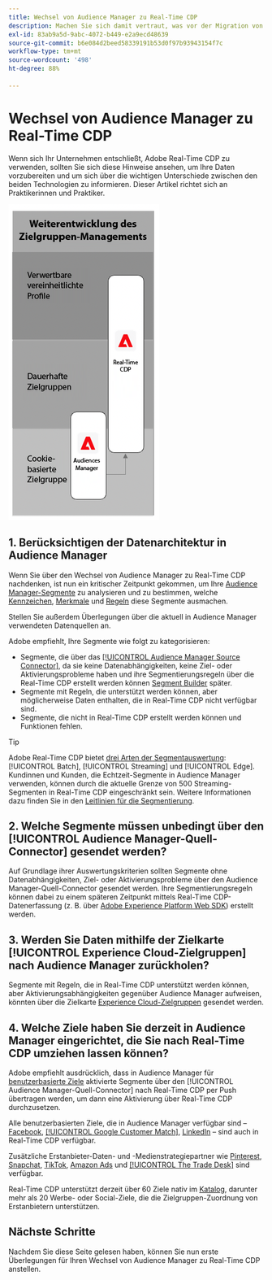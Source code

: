 ```yaml
---
title: Wechsel von Audience Manager zu Real-Time CDP
description: Machen Sie sich damit vertraut, was vor der Migration von Audience Manager nach Real-Time CDP alles zu beachten ist.
exl-id: 83ab9a5d-9abc-4072-b449-e2a9ecd48639
source-git-commit: b6e084d2beed58339191b53d0f97b93943154f7c
workflow-type: tm+mt
source-wordcount: '498'
ht-degree: 88%

---
```


# Wechsel von Audience Manager zu Real-Time CDP

Wenn sich Ihr Unternehmen entschließt, Adobe Real-Time CDP zu verwenden, sollten Sie sich diese Hinweise ansehen, um Ihre Daten vorzubereiten und um sich über die wichtigen Unterschiede zwischen den beiden Technologien zu informieren. Dieser Artikel richtet sich an Praktikerinnen und Praktiker.

![Abbildung zum Wechsel von Audience Manager zu Real-Time CDP](/help/rtcdp/assets/aam-to-rtcdp-evolution.png)

## 1. Berücksichtigen der Datenarchitektur in Audience Manager

Wenn Sie über den Wechsel von Audience Manager zu Real-Time CDP nachdenken, ist nun ein kritischer Zeitpunkt gekommen, um Ihre [Audience Manager-Segmente](https://experienceleague.adobe.com/docs/audience-manager/user-guide/features/segments/segments-purpose.html) zu analysieren und zu bestimmen, welche [Kennzeichen](https://experienceleague.adobe.com/docs/audience-manager/user-guide/features/data-explorer/data-explorer-understanding-signals.html), [Merkmale](https://experienceleague.adobe.com/docs/audience-manager/user-guide/features/traits/trait-details-page.html) und [Regeln](https://experienceleague.adobe.com/docs/audience-manager/user-guide/features/segments/segment-builder.html#segment-builder-section) diese Segmente ausmachen.

Stellen Sie außerdem Überlegungen über die aktuell in Audience Manager verwendeten Datenquellen an.

Adobe empfiehlt, Ihre Segmente wie folgt zu kategorisieren:

* Segmente, die über das [[!UICONTROL Audience Manager Source Connector]](/help/sources/connectors/adobe-applications/audience-manager.md), da sie keine Datenabhängigkeiten, keine Ziel- oder Aktivierungsprobleme haben und ihre Segmentierungsregeln über die Real-Time CDP erstellt werden können [Segment Builder](/help/segmentation/ui/segment-builder.md) später.
* Segmente mit Regeln, die unterstützt werden können, aber möglicherweise Daten enthalten, die in Real-Time CDP nicht verfügbar sind.
* Segmente, die nicht in Real-Time CDP erstellt werden können und Funktionen fehlen.

>[!TIP]
>
>Adobe Real-Time CDP bietet [drei Arten der Segmentauswertung](/help/segmentation/home.md#evaluate-segments): [!UICONTROL Batch], [!UICONTROL Streaming] und [!UICONTROL Edge]. Kundinnen und Kunden, die Echtzeit-Segmente in Audience Manager verwenden, können durch die aktuelle Grenze von 500 Streaming-Segmenten in Real-Time CDP eingeschränkt sein. Weitere Informationen dazu finden Sie in den [Leitlinien für die Segmentierung](/help/profile/guardrails.md).

## 2. Welche Segmente müssen unbedingt über den [!UICONTROL Audience Manager-Quell-Connector] gesendet werden?

Auf Grundlage ihrer Auswertungskriterien sollten Segmente ohne Datenabhängigkeiten, Ziel- oder Aktivierungsprobleme über den Audience Manager-Quell-Connector gesendet werden. Ihre Segmentierungsregeln können dabei zu einem späteren Zeitpunkt mittels Real-Time CDP-Datenerfassung (z. B. über [Adobe Experience Platform Web SDK](/help/web-sdk/faq.md)) erstellt werden.

## 3. Werden Sie Daten mithilfe der Zielkarte [!UICONTROL Experience Cloud-Zielgruppen] nach Audience Manager zurückholen?

Segmente mit Regeln, die in Real-Time CDP unterstützt werden können, aber Aktivierungsabhängigkeiten gegenüber Audience Manager aufweisen, könnten über die Zielkarte [Experience Cloud-Zielgruppen](/help/destinations/catalog/adobe/experience-cloud-audiences.md) gesendet werden.

## 4. Welche Ziele haben Sie derzeit in Audience Manager eingerichtet, die Sie nach Real-Time CDP umziehen lassen können?

Adobe empfiehlt ausdrücklich, dass in Audience Manager für [benutzerbasierte Ziele](https://experienceleague.adobe.com/docs/audience-manager/user-guide/features/destinations/people-based/people-based-destinations-overview.html?lang=de) aktivierte Segmente über den [!UICONTROL Audience Manager-Quell-Connector] nach Real-Time CDP per Push übertragen werden, um dann eine Aktivierung über Real-Time CDP durchzusetzen.

Alle benutzerbasierten Ziele, die in Audience Manager verfügbar sind – [Facebook](/help/destinations/catalog/social/facebook.md), [[!UICONTROL Google Customer Match]](/help/destinations/catalog/advertising/google-customer-match.md), [LinkedIn](/help/destinations/catalog/social/linkedin.md) – sind auch in Real-Time CDP verfügbar.

Zusätzliche Erstanbieter-Daten- und -Medienstrategiepartner wie [Pinterest](/help/destinations/catalog/advertising/pinterest.md), [Snapchat](/help/destinations/catalog/advertising/snap-inc.md), [TikTok](/help/destinations/catalog/social/tiktok.md), [Amazon Ads](/help/destinations/catalog/advertising/amazon-ads.md) und [[!UICONTROL The Trade Desk]](/help/destinations/catalog/advertising/tradedesk.md) sind verfügbar.

Real-Time CDP unterstützt derzeit über 60 Ziele nativ im [Katalog](/help/destinations/catalog/overview.md), darunter mehr als 20 Werbe- oder Social-Ziele, die die Zielgruppen-Zuordnung von Erstanbietern unterstützen.

## Nächste Schritte

Nachdem Sie diese Seite gelesen haben, können Sie nun erste Überlegungen für Ihren Wechsel von Audience Manager zu Real-Time CDP anstellen.
